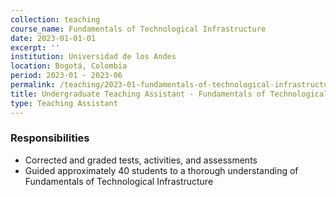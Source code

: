 ```yaml
---
collection: teaching
course_name: Fundamentals of Technological Infrastructure
date: 2023-01-01-01
excerpt: ''
institution: Universidad de los Andes
location: Bogotá, Colombia
period: 2023-01 - 2023-06
permalink: /teaching/2023-01-fundamentals-of-technological-infrastructure
title: Undergraduate Teaching Assistant - Fundamentals of Technological Infrastructure
type: Teaching Assistant
---
```


### Responsibilities

* Corrected and graded tests, activities, and assessments
* Guided approximately 40 students to a thorough understanding of Fundamentals of Technological Infrastructure
